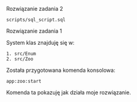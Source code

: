 Rozwiązanie zadania 2
```
scripts/sql_script.sql
```

Rozwiązanie zadania 1

System klas znajduję się w:
```
1. src/Enum
2. src/Zoo
```

Została przygotowana komenda konsolowa:
```
app:zoo:start
```
Komenda ta pokazuję jak działa moje rozwiązanie.
